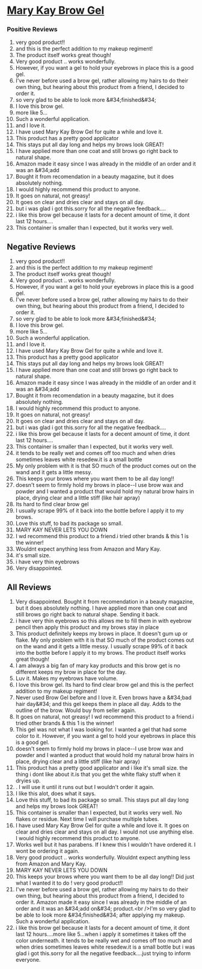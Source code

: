 # [Mary Kay Brow Gel](https://products.checkmycream.com/products/Mary-Kay-Brow-Gel.html)

### Positive Reviews

<ol>
      <li>very good product!!</li>
      <li>and this is the perfect addition to my makeup regiment!</li>
      <li>The product itself works great though!</li>
      <li>Very good product .. works wonderfully.  </li>
      <li>However, if you want a gel to hold your eyebrows in place this is a good gel.</li>
      <li>I&#x27;ve never before used a brow gel, rather allowing my hairs to do their own thing, but hearing about this product from a friend, I decided to order it.  </li>
      <li>so very glad to be able to look more &amp;#34;finished&amp;#34;</li>
      <li>I love this brow gel.  </li>
      <li>more like 5...</li>
      <li>Such a wonderful application.</li>
      <li>and I love it.  </li>
      <li>I have used Mary Kay Brow Gel for quite a while and love it.  </li>
      <li>This product has a pretty good applicator</li>
      <li>This stays put all day long and helps my brows look GREAT!</li>
      <li>I have applied more than one coat and still brows go right back to natural shape.</li>
      <li>Amazon made it easy since I was already in the middle of an order and it was an &amp;#34;add</li>
      <li>Bought it from recomendation in a beauty magazine, but it does absolutely nothing.</li>
      <li>I would highly recommend this product to anyone.</li>
      <li>It goes on natural, not greasy!</li>
      <li>It goes on clear and dries clear and stays on all day.  </li>
      <li>but i was glad i got this.sorry for all the negative feedback....</li>
      <li>i like this brow gel because it lasts for a decent amount of time, it dont last 12 hours....</li>
      <li>This container is smaller than I expected, but it works very well.</li>
</ol>


<h2>Negative Reviews</h2>
<ol>
<li> very good product!!</li>
<li> and this is the perfect addition to my makeup regiment!</li>
<li> The product itself works great though!</li>
<li> Very good product .. works wonderfully.  </li>
<li> However, if you want a gel to hold your eyebrows in place this is a good gel.</li>
<li> I&#x27;ve never before used a brow gel, rather allowing my hairs to do their own thing, but hearing about this product from a friend, I decided to order it.  </li>
<li> so very glad to be able to look more &amp;#34;finished&amp;#34;</li>
<li> I love this brow gel.  </li>
<li> more like 5...</li>
<li> Such a wonderful application.</li>
<li> and I love it.  </li>
<li> I have used Mary Kay Brow Gel for quite a while and love it.  </li>
<li> This product has a pretty good applicator</li>
<li> This stays put all day long and helps my brows look GREAT!</li>
<li> I have applied more than one coat and still brows go right back to natural shape.</li>
<li> Amazon made it easy since I was already in the middle of an order and it was an &amp;#34;add</li>
<li> Bought it from recomendation in a beauty magazine, but it does absolutely nothing.</li>
<li> I would highly recommend this product to anyone.</li>
<li> It goes on natural, not greasy!</li>
<li> It goes on clear and dries clear and stays on all day.  </li>
<li> but i was glad i got this.sorry for all the negative feedback....</li>
<li> i like this brow gel because it lasts for a decent amount of time, it dont last 12 hours....</li>
<li> This container is smaller than I expected, but it works very well.</li>
<li> it tends to be really wet and comes off too much and when dries sometimes leaves white resedew.it is a small bottle</li>
<li> My only problem with it is that SO much of the product comes out on the wand and it gets a little messy.</li>
<li> This keeps your brows where you want them to be all day long!!</li>
<li> doesn&#x27;t seem to firmly hold my brows in place--I use brow wax and powder and I wanted a product that would hold my natural brow hairs in place, drying clear and a little stiff (like hair apray)</li>
<li> Its hard to find clear brow gel</li>
<li> I usually scrape 99% of it back into the bottle before I apply it to my brows.</li>
<li> Love this stuff, to bad its package so small.</li>
<li> MARY KAY NEVER LETS YOU DOWN</li>
<li> I wd recommend this product to a friend.i tried other brands &amp; this 1 is the winner!</li>
<li> Wouldnt expect anything less from Amazon and Mary Kay.</li>
<li> it&#x27;s small size.</li>
<li> i have very thin eyebrows</li>
<li> Very disappointed.</li>
</ol>

<h2>All Reviews</h2>

<ol>
    <li> Very disappointed. Bought it from recomendation in a beauty magazine, but it does absolutely nothing. I have applied more than one coat and still brows go right back to natural shape. Sending it back.</li>
    <li> i have very thin eyebrows so this allows me to fill them in with eyebrow pencil then apply this product and my brows stay in place</li>
    <li> This product definitely keeps my brows in place. It doesn&#x27;t gum up or flake. My only problem with it is that SO much of the product comes out on the wand and it gets a little messy. I usually scrape 99% of it back into the bottle before I apply it to my brows. The product itself works great though!</li>
    <li> I am always a big fan of mary kay products and this brow get is no different keeps my brow in place for the day.</li>
    <li> Luv it. Makes my eyebrows have volume.</li>
    <li> I love this brow gel.  Its hard to find clear brow gel and this is the perfect addition to my makeup regiment!</li>
    <li> Never used Brow Gel before and I love it.  Even brows have a &amp;#34;bad hair day&amp;#34; and this gel keeps them in place all day.  Adds to the outline of the brow.  Would buy from seller again.</li>
    <li> It goes on natural, not greasy! I wd recommend this product to a friend.i tried other brands &amp; this 1 is the winner!</li>
    <li> This gel was not what I was looking for. I wanted a gel that had some color to it. However, if you want a gel to hold your eyebrows in place this is a good gel.</li>
    <li> doesn&#x27;t seem to firmly hold my brows in place--I use brow wax and powder and I wanted a product that would hold my natural brow hairs in place, drying clear and a little stiff (like hair apray)</li>
    <li> This product has a pretty good applicator and i like it&#x27;s small size. the thing i dont like about it.is that you get the white flaky stuff when it dryies up.</li>
    <li> .  I will use it until it runs out but I wouldn&#x27;t order it again.</li>
    <li> I like this alot, does what it says.</li>
    <li> Love this stuff, to bad its package so small. This stays put all day long and helps my brows look GREAT!</li>
    <li> This container is smaller than I expected, but it works very well. No flakes or residue. Next time I will purchase multiple tubes.</li>
    <li> I have used Mary Kay Brow Gel for quite a while and love it.  It goes on clear and dries clear and stays on all day.  I would not use anything else.  I would highly recommend this product to anyone.</li>
    <li> Works well but it has parabens. If I knew this I wouldn&#x27;t have ordered it. I wont be ordering it again.</li>
    <li> Very good product .. works wonderfully.  Wouldnt expect anything less from Amazon and Mary Kay.</li>
    <li> MARY KAY NEVER LETS YOU DOWN</li>
    <li> This keeps your brows where you want them to be all day long!! Did just what I wanted it to do ! very good product!!</li>
    <li> I&#x27;ve never before used a brow gel, rather allowing my hairs to do their own thing, but hearing about this product from a friend, I decided to order it.  Amazon made it easy since I was already in the middle of an order and it was an &amp;#34;add on&amp;#34; product.&lt;br /&gt;I&#x27;m so very glad to be able to look more &amp;#34;finished&amp;#34; after applying my makeup.  Such a wonderful application.</li>
    <li> i like this brow gel because it lasts for a decent amount of time, it dont last 12 hours....more like 5...when i apply it sometimes it takes off the color underneath. it tends to be really wet and comes off too much and when dries sometimes leaves white resedew.it is a small bottle but i was glad i got this.sorry for all the negative feedback....just trying to inform everyone.</li>
</ol>




